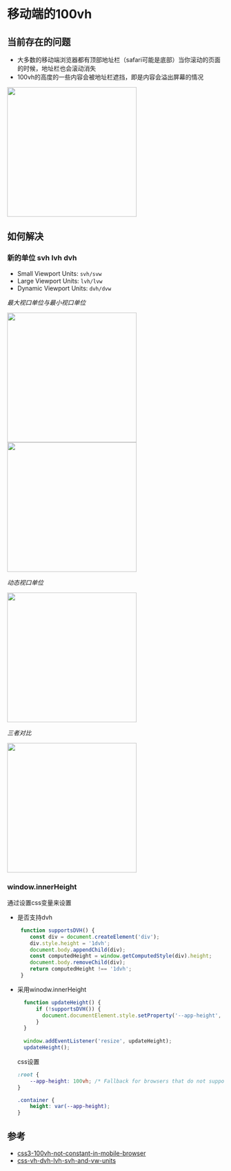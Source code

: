 # 移动端的100vh

## 当前存在的问题
- 大多数的移动端浏览器都有顶部地址栏（safari可能是底部）当你滚动的页面的时候，地址栏也会滚动消失
- 100vh的高度的一些内容会被地址栏遮挡，即是内容会溢出屏幕的情况
<div>
  <img src="https://p6-juejin.byteimg.com/tos-cn-i-k3u1fbpfcp/51b7dd9082af4bb5b149e6129d23b303~tplv-k3u1fbpfcp-zoom-in-crop-mark:1512:0:0:0.awebp?" height="300" />
</div>

## 如何解决

### 新的单位 svh lvh dvh
- Small Viewport Units: `svh/svw`
- Large Viewport Units: `lvh/lvw`
- Dynamic Viewport Units: `dvh/dvw`

*最大视口单位与最小视口单位*
<div>
  <img src="https://p1-juejin.byteimg.com/tos-cn-i-k3u1fbpfcp/9b28e9a833d94da1a78939f6aa7b9306~tplv-k3u1fbpfcp-zoom-in-crop-mark:1512:0:0:0.awebp?" height="300" />
</div>
<div>
  <img src="https://p1-juejin.byteimg.com/tos-cn-i-k3u1fbpfcp/2793a561226c4c6f8ea3ac307770bc0f~tplv-k3u1fbpfcp-zoom-in-crop-mark:1512:0:0:0.awebp?" height="300" />
</div>

*动态视口单位*
<div>
  <img src="https://p6-juejin.byteimg.com/tos-cn-i-k3u1fbpfcp/e12dab6306904d9f899a181f28a33fb3~tplv-k3u1fbpfcp-zoom-in-crop-mark:1512:0:0:0.awebp?" height="300" />
</div>

*三者对比*
<div>
  <img src="https://i.sstatic.net/plYwy.png" height="300" />
</div>

### window.innerHeight

通过设置css变量来设置

- 是否支持dvh
  ```js
   function supportsDVH() {
      const div = document.createElement('div');
      div.style.height = '1dvh';
      document.body.appendChild(div);
      const computedHeight = window.getComputedStyle(div).height;
      document.body.removeChild(div);
      return computedHeight !== '1dvh';
   }
  ```
  
- 采用winodw.innerHeight
  ```js
    function updateHeight() {
        if (!supportsDVH()) {
          document.documentElement.style.setProperty('--app-height', `${window.innerHeight}px`);
        }
    }
    
    window.addEventListener('resize', updateHeight);
    updateHeight();

  ```
  css设置
  ```css
  :root {
      --app-height: 100vh; /* Fallback for browsers that do not support CSS variables or JS fallback */
  }
  
  .container {
      height: var(--app-height);
  }

  ```


## 参考
- [css3-100vh-not-constant-in-mobile-browser](https://stackoverflow.com/questions/37112218/css3-100vh-not-constant-in-mobile-browser)
- [css-vh-dvh-lvh-svh-and-vw-units](https://dev.to/frehner/css-vh-dvh-lvh-svh-and-vw-units-27k4)

